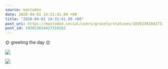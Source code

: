 ```yaml
---
source: mastodon
date: 2020-04-01 14:31:41.89 +00
title: "2020-04-01 14:31:41.89 +00"
post_uri: https://mastodon.social/users/gravely/statuses/103923810427310162
post_id: 103923810427310162
---
```

🌞 greeting the day 🌞


![](/images/26965261.jpg)

![](/images/26965262.jpg)

